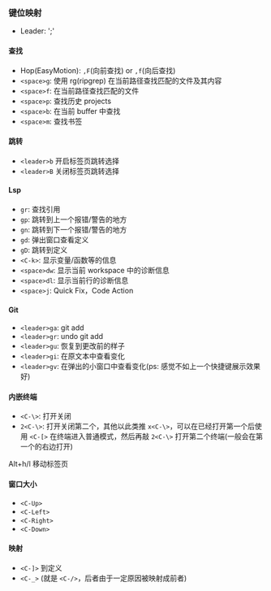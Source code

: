 ### 键位映射

- Leader: ';'

#### 查找

- Hop(EasyMotion): `,F`(向前查找) or `,f`(向后查找)
- `<space>g`: 使用 rg(ripgrep) 在当前路径查找匹配的文件及其内容
- `<space>f`: 在当前路径查找匹配的文件
- `<space>p`: 查找历史 projects
- `<space>b`: 在当前 buffer 中查找
- `<space>m`: 查找书签

#### 跳转

- `<leader>b` 开启标签页跳转选择
- `<leader>B` 关闭标签页跳转选择

#### Lsp

- `gr`: 查找引用
- `gp`: 跳转到上一个报错/警告的地方
- `gn`: 跳转到下一个报错/警告的地方
- `gd`: 弹出窗口查看定义
- `gD`: 跳转到定义
- `<C-k>`: 显示变量/函数等的信息
- `<space>dw`: 显示当前 workspace 中的诊断信息
- `<space>dl`: 显示当前行的诊断信息
- `<space>j`: Quick Fix，Code Action

#### Git

- `<leader>ga`: git add
- `<leader>gr`: undo git add
- `<leader>gu`: 恢复到更改前的样子
- `<leader>gi`: 在原文本中查看变化
- `<leader>gv`: 在弹出的小窗口中查看变化(ps: 感觉不如上一个快捷键展示效果好)

#### 内嵌终端

- `<C-\>`: 打开关闭
- `2<C-\>`: 打开关闭第二个，其他以此类推 `x<C-\>`，可以在已经打开第一个后使用
  `<C-[>` 在终端进入普通模式，然后再敲 `2<C-\>`
  打开第二个终端(一般会在第一个的右边打开)

Alt+h/l 移动标签页
#### 窗口大小

- `<C-Up>`
- `<C-Left>`
- `<C-Right>`
- `<C-Down>`

#### 映射

- `<C-]>` 到定义
- `<C-_>` (就是 `<C-/>`，后者由于一定原因被映射成前者)

